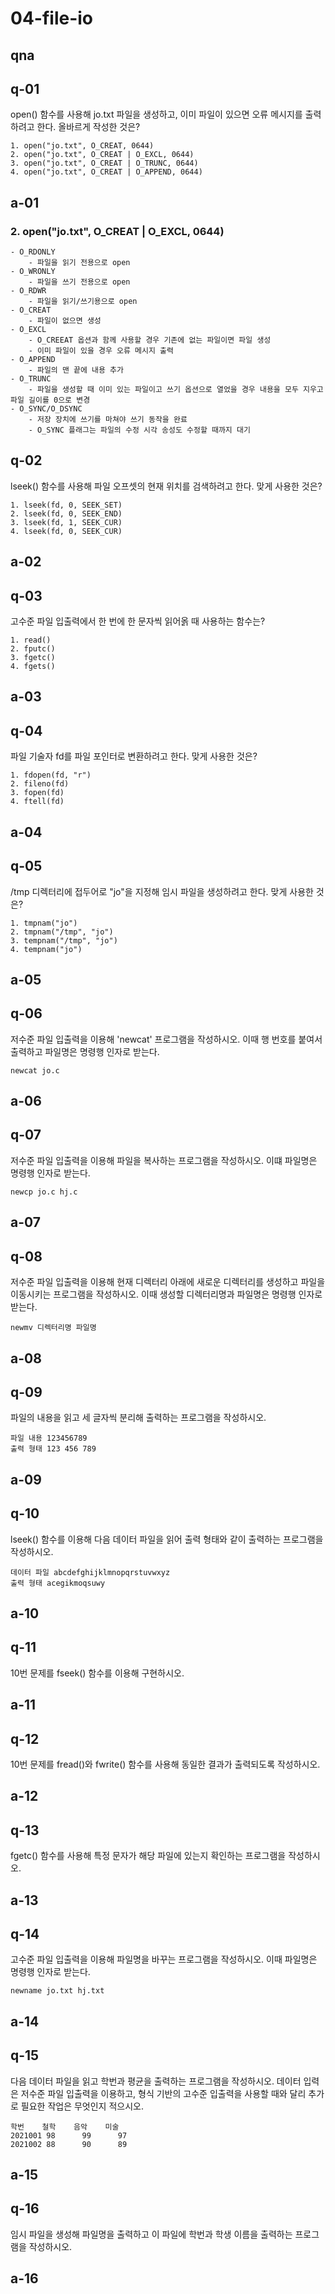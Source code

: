 # 04-file-io

## qna

## q-01

open() 함수를 사용해 jo.txt 파일을 생성하고, 이미 파일이 있으면 오류 메시지를 출력하려고 한다. 올바르게 작성한 것은?

    1. open("jo.txt", O_CREAT, 0644)
    2. open("jo.txt", O_CREAT | O_EXCL, 0644)
    3. open("jo.txt", O_CREAT | O_TRUNC, 0644)
    4. open("jo.txt", O_CREAT | O_APPEND, 0644)

## a-01

### 2. open("jo.txt", O_CREAT | O_EXCL, 0644)

    - O_RDONLY
        - 파일을 읽기 전용으로 open
    - O_WRONLY
        - 파일을 쓰기 전용으로 open
    - O_RDWR
        - 파일을 읽기/쓰기용으로 open
    - O_CREAT
        - 파일이 없으면 생성
    - O_EXCL
        - O_CREEAT 옵션과 함께 사용할 경우 기존에 없는 파일이면 파일 생성
        - 이미 파일이 있을 경우 오류 메시지 출력
    - O_APPEND
        - 파일의 맨 끝에 내용 추가
    - O_TRUNC
        - 파일을 생성할 때 이미 있는 파일이고 쓰기 옵션으로 열었을 경우 내용을 모두 지우고 파일 길이를 0으로 변경
    - O_SYNC/O_DSYNC
        - 저장 장치에 쓰기를 마쳐야 쓰기 동작을 완료
        - O_SYNC 플래그는 파일의 수정 시각 송성도 수정할 때까지 대기

## q-02

lseek() 함수를 사용해 파일 오프셋의 현재 위치를 검색하려고 한다. 맞게 사용한 것은?

    1. lseek(fd, 0, SEEK_SET)
    2. lseek(fd, 0, SEEK_END)
    3. lseek(fd, 1, SEEK_CUR)
    4. lseek(fd, 0, SEEK_CUR)

## a-02

###

## q-03

고수준 파일 입출력에서 한 번에 한 문자씩 읽어옭 때 사용하는 함수는?

    1. read()
    2. fputc()
    3. fgetc()
    4. fgets()

## a-03

###

## q-04

파일 기술자 fd를 파일 포인터로 변환하려고 한다. 맞게 사용한 것은?

    1. fdopen(fd, "r")
    2. fileno(fd)
    3. fopen(fd)
    4. ftell(fd)

## a-04

###

## q-05

/tmp 디렉터리에 접두어로 "jo"을 지정해 임시 파일을 생성하려고 한다. 맞게 사용한 것은?

    1. tmpnam("jo")
    2. tmpnam("/tmp", "jo")
    3. tempnam("/tmp", "jo")
    4. tempnam("jo")

## a-05

###

## q-06

저수준 파일 입출력을 이용해 'newcat' 프로그램을 작성하시오. 이때 행 번호를 붙여서 출력하고 파일명은 명령행 인자로 받는다.

    newcat jo.c

## a-06

###

## q-07

저수준 파일 입출력을 이용해 파일을 복사하는 프로그램을 작성하시오. 이떄 파일명은 명령행 인자로 받는다.

    newcp jo.c hj.c

## a-07

###

## q-08

저수준 파일 입출력을 이용해 현재 디렉터리 아래에 새로운 디렉터리를 생성하고 파일을 이동시키는 프로그램을 작성하시오. 이때 생성할 디렉터리명과 파일명은 명령행 인자로 받는다.

    newmv 디렉터리명 파일명

## a-08

###

## q-09

파일의 내용을 읽고 세 글자씩 분리해 출력하는 프로그램을 작성하시오.

    파일 내용 123456789
    출력 형태 123 456 789

## a-09

###

## q-10

lseek() 함수를 이용해 다음 데이터 파일을 읽어 출력 형태와 같이 출력하는 프로그램을 작성하시오.

    데이터 파일 abcdefghijklmnopqrstuvwxyz
    출력 형태 acegikmoqsuwy

## a-10

###

## q-11

10번 문제를 fseek() 함수를 이용해 구현하시오.

## a-11

###

## q-12

10번 문제를 fread()와 fwrite() 함수를 사용해 동일한 결과가 출력되도록 작성하시오.

## a-12

###

## q-13

fgetc() 함수를 사용해 특정 문자가 해당 파일에 있는지 확인하는 프로그램을 작성하시오.

## a-13

###

## q-14

고수준 파일 입출력을 이용해 파일명을 바꾸는 프로그램을 작성하시오. 이때 파일명은 명령행 인자로 받는다.

    newname jo.txt hj.txt

## a-14

###

## q-15

다음 데이터 파일을 읽고 학번과 평균을 출력하는 프로그램을 작성하시오. 데이터 입력은 저수준 파일 입출력을 이용하고, 형식 기반의 고수준 입출력을 사용할 때와 달리 추가로 필요한 작업은 무엇인지 적으시오.

    학번    철학    음악    미술
    2021001 98      99      97
    2021002 88      90      89

## a-15

###

## q-16

임시 파일을 생성해 파일명을 출력하고 이 파일에 학번과 학생 이름을 출력하는 프로그램을 작성하시오.

## a-16

###
